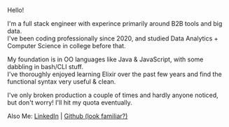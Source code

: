 Hello!  

I'm a full stack engineer with experince primarily around B2B tools and big data.  
I've been coding professionally since 2020, and studied Data Analytics + Computer Science in college before that.  

My foundation is in OO languages like Java & JavaScript, with some dabbling in bash/CLI stuff.  
I've thoroughly enjoyed learning Elixir over the past few years and find the functional syntax very useful & clean.  

I've only broken production a couple of times and hardly anyone noticed, but don't worry! I'll hit my quota eventually.  

Also Me: [LinkedIn](https://www.linkedin.com/in/samuel-reep/) | [Github (look familiar?)](https://www.github.com/sareep)

<!---
sareep/sareep is a ✨ special ✨ repository because its `README.md` (this file) appears on your GitHub profile.
You can click the Preview link to take a look at your changes.
--->
